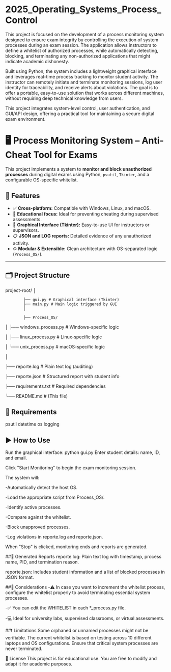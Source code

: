 # 2025_Operating_Systems_Process_Control
This project is focused on the development of a process monitoring system designed to ensure exam integrity by controlling the execution of system processes during an exam session. The application allows instructors to define a whitelist of authorized processes, while automatically detecting, blocking, and terminating any non-authorized applications that might indicate academic dishonesty.

Built using Python, the system includes a lightweight graphical interface and leverages real-time process tracking to monitor student activity. The instructor can remotely initiate and terminate monitoring sessions, log user identity for traceability, and receive alerts about violations. The goal is to offer a portable, easy-to-use solution that works across different machines, without requiring deep technical knowledge from users.

This project integrates system-level control, user authentication, and GUI/API design, offering a practical tool for maintaining a secure digital exam environment.

# 🖥️ Process Monitoring System – Anti-Cheat Tool for Exams

This project implements a system to **monitor and block unauthorized processes** during digital exams using Python, `psutil`, `Tkinter`, and a configurable OS-specific whitelist.

## 🚀 Features

- ✅ **Cross-platform:** Compatible with Windows, Linux, and macOS.
- 🔐 **Educational focus:** Ideal for preventing cheating during supervised assessments.
- 🧠 **Graphical Interface (Tkinter):** Easy-to-use UI for instructors or supervisors.
- 📋 **JSON and LOG reports:** Detailed evidence of any unauthorized activity.
- ⚙️ **Modular & Extensible:** Clean architecture with OS-separated logic (`Process_OS/`).

---

## 🗂️ Project Structure

project-root/
            │

            ├── gui.py # Graphical interface (Tkinter)
            ├── main.py # Main logic triggered by GUI
            │

            ├── Process_OS/

│ ├── windows_process.py # Windows-specific logic

│ ├── linux_process.py # Linux-specific logic

│ └── unix_process.py # macOS-specific logic

│

├── reporte.log # Plain text log (auditing)

├── reporte.json # Structured report with student info

├── requirements.txt # Required dependencies

└── README.md # (This file)


## 🧰 Requirements

psutil
datetime
os
logging


## ▶️ How to Use
Run the graphical interface:
python gui.py
Enter student details: name, ID, and email.

Click "Start Monitoring" to begin the exam monitoring session.

The system will:

-Automatically detect the host OS.

-Load the appropriate script from Process_OS/.

-Identify active processes.

-Compare against the whitelist.

-Block unapproved processes.

-Log violations in reporte.log and reporte.json.

When "Stop" is clicked, monitoring ends and reports are generated.

##🧾 Generated Reports
reporte.log: Plain text log with timestamp, process name, PID, and termination reason.

reporte.json: Includes student information and a list of blocked processes in JSON format.

##📌 Considerations
-⚠️ In case you want to increment the whitelist process, configure the whitelist properly to avoid terminating essential system processes.

-✅ You can edit the WHITELIST in each *_process.py file.

-💻 Ideal for university labs, supervised classrooms, or virtual assessments.


##❗ Limitations
Some orphaned or unnamed processes might not be verifiable. The current whitelist is based on testing across 10 different laptops and OS configurations.
Ensure that critical system processes are never terminated.


📝 License
This project is for educational use. You are free to modify and adapt it for academic purposes.
